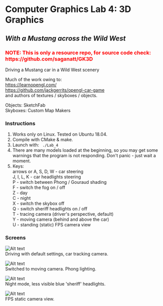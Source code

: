 # Computer Graphics Lab 4: 3D Graphics
<h2><i>With a Mustang across the Wild West</i></h2>

<h3 style="color:red"><b>NOTE: This is only a resource repo, for source code check: https://github.com/saganatt/GK3D</b></h3>

Driving a Mustang car in a Wild West scenery<br>

Much of the work owing to:<br>
https://learnopengl.com/<br>
https://github.com/jackgerrits/opengl-car-game<br>
and authors of textures / skyboxes / objects.<br>

Objects: SketchFab<br>
Skyboxes: Custom Map Makers<br>

<h3>Instructions</h3>

1. Works only on Linux. Tested on Ubuntu 18.04.<br>
2. Compile with CMake & make.<br>
3. Launch with: ` ./Lab_4` <br>
4. There are many models loaded at the beginning, so you may get some warnings that the program is not responding. Don't panic - just wait a moment.<br>
5. Keys:<br>
arrows or A, S, D, W - car steering<br>
J, I, L, K - car headlights steering<br>
P - switch between Phong / Gouraud shading<br>
F - switch the fog on / off<br>
Z - day<br>
C - night<br>
X - switch the skybox off<br>
Q - switch sheriff headlights on / off<br>
T - tracing camera (driver's perspective, default)<br>
Y - moving camera (behind and above the car)<br>
U - standing (static) FPS camera view<br>

<h3>Screens</h3>

![Alt text](media/Mustang1.png?raw=true "Default mode")<br>
Driving with default settings, car tracking camera.

![Alt text](media/Mustang2.png?raw=true "Moving camera")<br>
Switched to moving camera. Phong lighting.

![Alt text](media/Mustang3.png?raw=true "Night and sheriff")<br>
Night mode, less visible blue 'sheriff' headlights.

![Alt text](media/Mustang4.png?raw=true "FPS camera")<br>
FPS static camera view.

